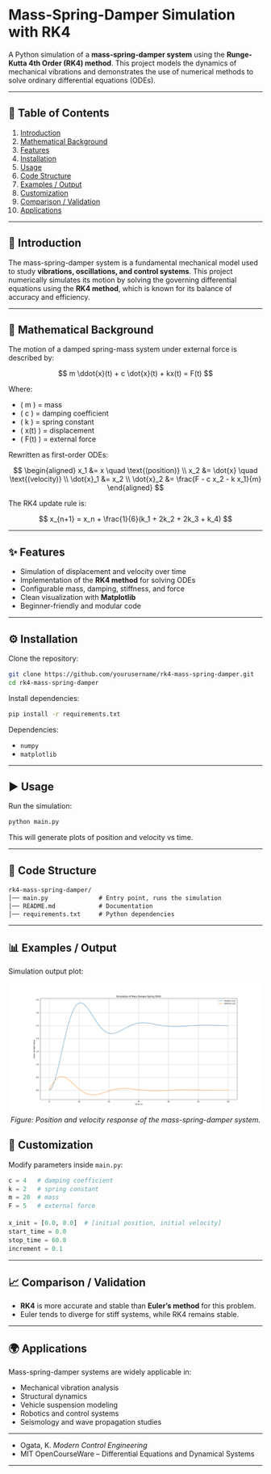 # Mass-Spring-Damper Simulation with RK4

A Python simulation of a **mass-spring-damper system** using the **Runge-Kutta 4th Order (RK4) method**.
This project models the dynamics of mechanical vibrations and demonstrates the use of numerical methods to solve ordinary differential equations (ODEs).

---

## 📑 Table of Contents

1. [Introduction](#introduction)
2. [Mathematical Background](#mathematical-background)
3. [Features](#features)
4. [Installation](#installation)
5. [Usage](#usage)
6. [Code Structure](#code-structure)
7. [Examples / Output](#examples--output)
8. [Customization](#customization)
9. [Comparison / Validation](#comparison--validation)
10. [Applications](#applications)

---

## 📘 Introduction

The mass-spring-damper system is a fundamental mechanical model used to study **vibrations, oscillations, and control systems**.
This project numerically simulates its motion by solving the governing differential equations using the **RK4 method**, which is known for its balance of accuracy and efficiency.

---

## 📐 Mathematical Background

The motion of a damped spring-mass system under external force is described by:

$$ m \ddot{x}(t) + c \dot{x}(t) + kx(t) = F(t) $$

Where:

* ( m ) = mass
* ( c ) = damping coefficient
* ( k ) = spring constant
* ( x(t) ) = displacement
* ( F(t) ) = external force

Rewritten as first-order ODEs:

$$
\begin{aligned}
x_1 &= x \quad \text{(position)} \\
x_2 &= \dot{x} \quad \text{(velocity)} \\
\dot{x}_1 &= x_2 \\
\dot{x}_2 &= \frac{F - c x_2 - k x_1}{m}
\end{aligned}
$$

The RK4 update rule is:

$$
x_{n+1} = x_n + \frac{1}{6}(k_1 + 2k_2 + 2k_3 + k_4)
$$

---

## ✨ Features

* Simulation of displacement and velocity over time
* Implementation of the **RK4 method** for solving ODEs
* Configurable mass, damping, stiffness, and force
* Clean visualization with **Matplotlib**
* Beginner-friendly and modular code

---

## ⚙️ Installation

Clone the repository:

```bash
git clone https://github.com/yourusername/rk4-mass-spring-damper.git
cd rk4-mass-spring-damper
```

Install dependencies:

```bash
pip install -r requirements.txt
```

Dependencies:

* `numpy`
* `matplotlib`

---

## ▶️ Usage

Run the simulation:

```bash
python main.py
```

This will generate plots of position and velocity vs time.

---

## 📂 Code Structure

```
rk4-mass-spring-damper/
│── main.py              # Entry point, runs the simulation
│── README.md            # Documentation
│── requirements.txt     # Python dependencies
```

---

## 📊 Examples / Output

Simulation output plot:
<p align="center">
    <img src="https://github.com/FARZAD-HUSSAIN/rk4-mass-spring-damper/blob/850690186db7ffc45b457d97c43c60179b74ef81/Figure_1.png" alt="Position vs Velocity Plot" width ="600"/>    
    <br>
    <em>Figure: Position and velocity response of the mass-spring-damper system.</em>
</p>

## 🔧 Customization

Modify parameters inside `main.py`:

```python
c = 4   # damping coefficient
k = 2   # spring constant
m = 20  # mass
F = 5   # external force

x_init = [0.0, 0.0]  # [initial position, initial velocity]
start_time = 0.0
stop_time = 60.0
increment = 0.1
```

---

## 📈 Comparison / Validation

* **RK4** is more accurate and stable than **Euler’s method** for this problem.
* Euler tends to diverge for stiff systems, while RK4 remains stable.

---

## 🌍 Applications

Mass-spring-damper systems are widely applicable in:

* Mechanical vibration analysis
* Structural dynamics
* Vehicle suspension modeling
* Robotics and control systems
* Seismology and wave propagation studies

---

* Ogata, K. *Modern Control Engineering*
* MIT OpenCourseWare – Differential Equations and Dynamical Systems

---
